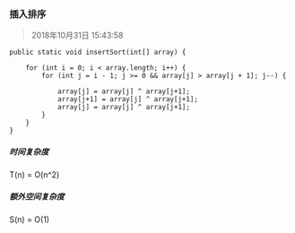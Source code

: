 ### 插入排序

> 2018年10月31日 15:43:58

	public static void insertSort(int[] array) {

		for (int i = 0; i < array.length; i++) {
			for (int j = i - 1; j >= 0 && array[j] > array[j + 1]; j--) {

				array[j] = array[j] ^ array[j+1];
				array[j+1] = array[j] ^ array[j+1];
				array[j] = array[j] ^ array[j+1];
			}
		}
	}
	

##### 时间复杂度

T(n) = O(n^2)

##### 额外空间复杂度

S(n) = O(1)